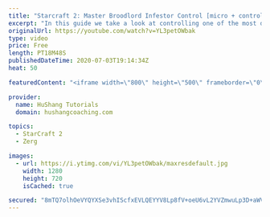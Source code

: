 ```yaml
---
title: "Starcraft 2: Master Broodlord Infestor Control [micro + control groups & more]"
excerpt: "In this guide we take a look at controlling one of the most difficult compositions in Starcraft2: broodlord infestor + friends. I will be showing you how to set up your control groups as a beginner or advanced level player, how to micro this complex army & some extra awesome tips along the way ;)  #Starcraft"
originalUrl: https://youtube.com/watch?v=YL3petOWbak
type: video
price: Free
length: PT18M48S
publishedDateTime: 2020-07-03T19:14:34Z
heat: 50

featuredContent: "<iframe width=\"800\" height=\"500\" frameborder=\"0\" src=\"https://www.youtube.com/embed/YL3petOWbak\" allow=\"accelerometer; autoplay; encrypted-media; gyroscope; picture-in-picture\" allowfullscreen></iframe>"

provider:
  name: HuShang Tutorials
  domain: hushangcoaching.com

topics:
  - StarCraft 2
  - Zerg

images:
  - url: https://i.ytimg.com/vi/YL3petOWbak/maxresdefault.jpg
    width: 1280
    height: 720
    isCached: true

secured: "8mTQ7olhOeVYQYXSe3vhIScfxEVLQEYYV8Lp8fV+oeU6vL2YVZmwuLp3D+aWVawGqZrYw4n/iwMk7LCzwysQFx4sQZ87PHejMZJc3e1S02KFXj6oPKQG3vZ8chxw4V9Y2px/5RF9C+HOxldJJiO10diSewMTKL+oYSl5u6D5lE63LnneCOgARsqVLheDrVYwMwGHlRVs+9PBxAq2L/QysEGLo2HPnvVdE/ZHEfYXxyDpn+I73QtHu9lkxhI8bh5VfZ8R3+CVijnlKYtZp+eUbJH4SOgodkp+EoqrM5elAX00UQw3HfsXJ81Wqb9vWcCTWIQ7Lnkwow/bBOQsf2dERO/pnkk4hfYsuIEYlTtHy8IPhQseSAAFLOpLEOW8RinPdPzbOPM9tKPPANgDlUqBBCWmSG1O3nG/7AJCv+S3ieo=;4VozKeAd2qgWu46nWn/RtQ=="
---
```


